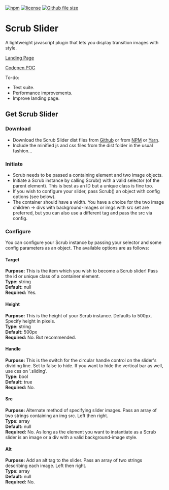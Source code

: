 [![npm](https://img.shields.io/npm/v/npm.svg)]() [![license](https://img.shields.io/github/license/mashape/apistatus.svg)]() [![Github file size](https://img.shields.io/github/size/webcaetano/craft/build/craft.min.js.svg)]()
# Scrub Slider
A lightweight javascript plugin that lets you display transition images with style.

[Landing Page](https://recidvst.github.io/scrub-slider 'scrub landing')

[Codepen POC](https://codepen.io/Recidvst/pen/WjybOa 'scrub poc')

To-do:
- Test suite.
- Performance improvements.
- Improve landing page.


## Get Scrub Slider

### Download
- Download the Scrub Slider dist files from [Github](https://github.com/Recidvst/scrub-slider/archive/master.zip 'Github download') or from [NPM](https://www.npmjs.com/package/scrub-slider 'npm download') or [Yarn](https://yarnpkg.com/en/package/scrub-slider 'yarn download').
- Include the minified js and css files from the dist folder in the usual fashion...

### Initiate
- Scrub needs to be passed a containing element and two image objects.
- Initiate a Scrub instance by calling Scrub() with a valid selector (of the parent element). This is best as an ID but a unique class is fine too.
- If you wish to configure your slider, pass Scrub() an object with config options (see below).
- The container should have a width. You have a choice for the two image children -> divs with background-images or imgs with src set are preferred, but you can also use a different tag and pass the src via config.

### Configure
You can configure your Scrub instance by passing your selector and some config parameters as an object. The available options are as follows:

#### Target
**Purpose:** This is the item which you wish to become a Scrub slider! Pass the id or unique class of a container element.  
**Type:** string  
**Default:** null  
**Required:** Yes.
#### Height
**Purpose:** This is the height of your Scrub instance. Defaults to 500px. Specify height in pixels.  
**Type:** string  
**Default:** 500px  
**Required:** No. But recommended.
#### Handle
**Purpose:** This is the switch for the circular handle control on the slider's dividing line. Set to false to hide. If you want to hide the vertical bar as well, use css on '.sliding'.  
**Type:** bool  
**Default:** true  
**Required:** No.
#### Src
**Purpose:** Alternate method of specifying slider images. Pass an array of two strings containing an img src. Left then right.  
**Type:** array  
**Default:** null  
**Required:** No. As long as the element you want to instantiate as a Scrub slider is an image or a div with a valid background-image style.  
#### Alt
**Purpose:** Add an alt tag to the slider. Pass an array of two strings describing each image. Left then right.  
**Type:** array  
**Default:** null  
**Required:** No.

